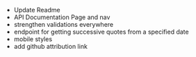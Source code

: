 - Update Readme
- API Documentation Page and nav
- strengthen validations everywhere
- endpoint for getting successive quotes from a specified date
- mobile styles
- add github attribution link
